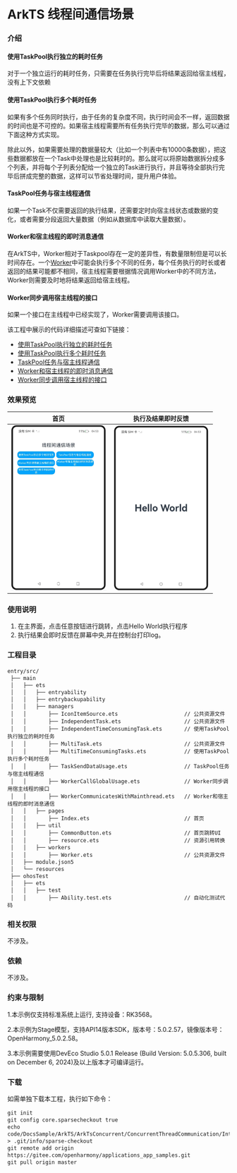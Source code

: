 # ArkTS 线程间通信场景

### 介绍

#### 使用TaskPool执行独立的耗时任务

对于一个独立运行的耗时任务，只需要在任务执行完毕后将结果返回给宿主线程，没有上下文依赖

#### 使用TaskPool执行多个耗时任务

如果有多个任务同时执行，由于任务的复杂度不同，执行时间会不一样，返回数据的时间也是不可控的。如果宿主线程需要所有任务执行完毕的数据，那么可以通过下面这种方式实现。

除此以外，如果需要处理的数据量较大（比如一个列表中有10000条数据），把这些数据都放在一个Task中处理也是比较耗时的。那么就可以将原始数据拆分成多个列表，并将每个子列表分配给一个独立的Task进行执行，并且等待全部执行完毕后拼成完整的数据，这样可以节省处理时间，提升用户体验。

#### TaskPool任务与宿主线程通信

如果一个Task不仅需要返回的执行结果，还需要定时向宿主线状态或数据的变化，或者需要分段返回大量数据（例如从数据库中读取大量数据）。

#### Worker和宿主线程的即时消息通信

在ArkTS中，Worker相对于Taskpool存在一定的差异性，有数量限制但是可以长时间存在。一个[Worker](https://docs.openharmony.cn/pages/v5.0/zh-cn/application-dev/arkts-utils/worker-introduction.md)中可能会执行多个不同的任务，每个任务执行的时长或者返回的结果可能都不相同，宿主线程需要根据情况调用Worker中的不同方法，Worker则需要及时地将结果返回给宿主线程。

#### Worker同步调用宿主线程的接口

如果一个接口在主线程中已经实现了，Worker需要调用该接口。

该工程中展示的代码详细描述可查如下链接：

- [使用TaskPool执行独立的耗时任务](https://docs.openharmony.cn/pages/v5.0/zh-cn/application-dev/arkts-utils/independent-time-consuming-task.md)
- [使用TaskPool执行多个耗时任务](https://docs.openharmony.cn/pages/v5.0/zh-cn/application-dev/arkts-utils/multi-time-consuming-tasks.md)
- [TaskPool任务与宿主线程通信](https://docs.openharmony.cn/pages/v5.0/zh-cn/application-dev/arkts-utils/taskpool-communicates-with-mainthread.md)
- [Worker和宿主线程的即时消息通信](https://docs.openharmony.cn/pages/v5.0/zh-cn/application-dev/arkts-utils/worker-communicates-with-mainthread.md)
- [Worker同步调用宿主线程的接口](https://docs.openharmony.cn/pages/v5.0/zh-cn/application-dev/arkts-utils/worker-invoke-mainthread-interface.md)

### 效果预览

|                             首页                             |                      执行及结果即时反馈                      |
| :----------------------------------------------------------: | :----------------------------------------------------------: |
| <img src="./screenshots/InterThreadCommunicationScenario_1.png" style="zoom: 50%;" /> | <img src="./screenshots/InterThreadCommunicationScenario_2.png" style="zoom: 50%;" /> |

### 使用说明

1. 在主界面，点击任意按钮进行跳转，点击Hello World执行程序
2. 执行结果会即时反馈在屏幕中央,并在控制台打印log。

### 工程目录

```
entry/src/
 ├── main
 │   ├── ets
 │   │   ├── entryability
 │   │   ├── entrybackupability
 │   │   ├── managers
 │   │       ├── IconItemSource.ets      			    // 公共资源文件
 │   │       ├── IndependentTask.ets                    // 公共资源文件
 │   │       ├── IndependentTimeConsumingTask.ets       // 使用TaskPool执行独立的耗时任务
 │   │       ├── MultiTask.ets                          // 公共资源文件
 │   │       ├── MultiTimeConsumingTasks.ets		    // 使用TaskPool执行多个耗时任务
 │   │       ├── TaskSendDataUsage.ets                  // TaskPool任务与宿主线程通信
 │   │       ├── WorkerCallGlobalUsage.ets              // Worker同步调用宿主线程的接口
 │   │       ├── WorkerCommunicatesWithMainthread.ets   // Worker和宿主线程的即时消息通信
 │   │   ├── pages
 │   │       ├── Index.ets                              // 首页
 │   │   ├── util
 │   │       ├── CommonButton.ets 		                // 首页跳转UI
 │   │       ├── resource.ets 		                    // 资源引用转换
 │   │   ├── workers
 │   │       ├── Worker.ets 		                    // 公共资源文件
 │   ├── module.json5
 │   └── resources
 ├── ohosTest
 │   ├── ets
 │   │   ├── test
 │   │       ├── Ability.test.ets                       // 自动化测试代码
```

### 相关权限

不涉及。

### 依赖

不涉及。

### 约束与限制

1.本示例仅支持标准系统上运行, 支持设备：RK3568。

2.本示例为Stage模型，支持API14版本SDK，版本号：5.0.2.57，镜像版本号：OpenHarmony_5.0.2.58。

3.本示例需要使用DevEco Studio 5.0.1 Release (Build Version: 5.0.5.306, built on December 6, 2024)及以上版本才可编译运行。

### 下载

如需单独下载本工程，执行如下命令：

````
git init
git config core.sparsecheckout true
echo code/DocsSample/ArkTS/ArkTsConcurrent/ConcurrentThreadCommunication/InterThreadCommunicationScenario > .git/info/sparse-checkout
git remote add origin https://gitee.com/openharmony/applications_app_samples.git
git pull origin master
````